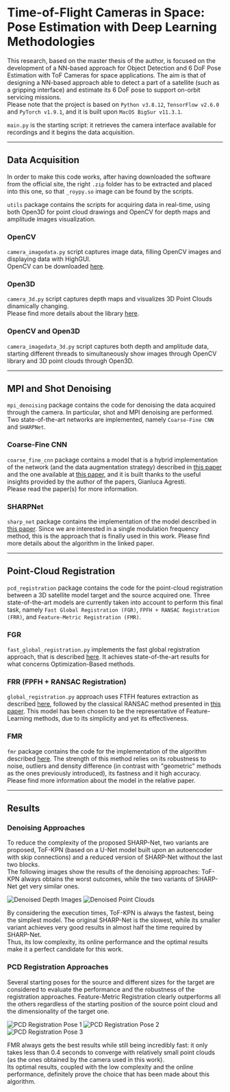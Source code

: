 # Time-of-Flight Cameras in Space: Pose Estimation with Deep Learning Methodologies
This research, based on the master thesis of the author, is focused on the development of a NN-based approach for Object Detection and 6 DoF Pose Estimation with ToF Cameras for space applications. The aim is that of designing a NN-based approach able to detect a part of a satellite (such as a gripping interface) and estimate its 6 DoF pose to support on-orbit servicing missions.  
Please note that the project is based on `Python v3.8.12`, `TensorFlow v2.6.0` and `PyTorch v1.9.1`, and it is built upon `MacOS BigSur v11.3.1`.

`main.py` is the starting script: it retrieves the camera interface available for recordings and it begins the data acquisition.   

***

## Data Acquisition
In order to make this code works, after having downloaded the software from the official site, the right `.zip` folder has to be extracted and placed into this one, so that `_roypy.so` image can be found by the scripts.

`utils` package contains the scripts for acquiring data in real-time, using both Open3D for point cloud drawings and OpenCV for depth maps and amplitude images visualization.   

### OpenCV
`camera_imagedata.py` script captures image data, filling OpenCV images and displaying data with HighGUI.  
OpenCV can be downloaded [here](https://opencv.org/releases/).

### Open3D
`camera_3d.py` script captures depth maps and visualizes 3D Point Clouds dinamically changing.  
Please find more details about the library [here](http://www.open3d.org/docs/release/).

### OpenCV and Open3D
`camera_imagedata_3d.py` script captures both depth and amplitude data, starting different threads to simultaneously show images through OpenCV library and 3D point clouds through Open3D.

***

## MPI and Shot Denoising
`mpi_denoising` package contains the code for denoising the data acquired through the camera. In particular, shot and MPI denoising are performed.
Two state-of-the-art networks are implemented, namely `Coarse-Fine CNN` and `SHARPNet`.

### Coarse-Fine CNN
`coarse_fine_cnn` package contains a model that is a hybrid implementation of the network (and the data augmentation strategy) described in [this paper](https://lttm.dei.unipd.it/paper_data/MPI_CNN/CNN_for_MPI-eccvw18.pdf) and the one available at [this paper](https://openaccess.thecvf.com/content_CVPR_2019/supplemental/Agresti_Unsupervised_Domain_Adaptation_CVPR_2019_supplemental.pdf), and it is built thanks to the useful insights provided by the author of the papers, Gianluca Agresti.  
Please read the paper(s) for more information.

### SHARPNet
`sharp_net` package contains the implementation of the model described in [this paper](https://www.ecva.net/papers/eccv_2020/papers_ECCV/papers/123690035.pdf). Since we are interested in a single modulation frequency method, this is the approach that is finally used in this work.
Please find more details about the algorithm in the linked paper. 

***

## Point-Cloud Registration
`pcd_registration` package contains the code for the point-cloud registration between a 3D satellite model target and the source acquired one. Three state-of-the-art models are currently taken into account to perform this final task, namely `Fast Global Registration (FGR)`, `FPFH + RANSAC Registration (FRR)`, and `Feature-Metric Registration (FMR)`.

### FGR
`fast_global_registration.py` implements the fast global registration approach, that is described [here](http://vladlen.info/papers/fast-global-registration.pdf). It achieves state-of-the-art results for what concerns Optimization-Based methods. 

### FRR (FPFH + RANSAC Registration)
`global_registration.py` approach uses FTFH features extraction as described [here](https://www.cvl.iis.u-tokyo.ac.jp/class2016/2016w/papers/6.3DdataProcessing/Rusu_FPFH_ICRA2009.pdf), followed by the classical RANSAC method presented in [this paper](http://www.cs.ait.ac.th/~mdailey/cvreadings/Fischler-RANSAC.pdf). This model has been chosen to be the representative of Feature-Learning methods, due to its simplicity and yet its effectiveness.

### FMR
`fmr` package contains the code for the implementation of the algorithm described [here](https://arxiv.org/pdf/2005.01014.pdf). The strength of this method relies on its robustness to noise, outliers and density difference (in contrast with "geometric" methods as the ones previously introduced), its fastness and it high accuracy.  
Please find more information about the model in the relative paper.

***

## Results

### Denoising Approaches
To reduce the complexity of the proposed SHARP-Net, two variants are proposed, ToF-KPN (based on a U-Net model built upon an autoencoder with skip connections) and a reduced version of SHARP-Net without the last two blocks.   
The following images show the results of the denoising approaches: ToF-KPN always obtains the worst outcomes, while the two variants of SHARP-Net get very similar ones.

![Denoised Depth Images](results/denoising/denoised_depth_images.png)
![Denoised Point Clouds](results/denoising/denoised_point_clouds.png)

By considering the execution times, ToF-KPN is always the fastest, being the simplest model. The original SHARP-Net is the slowest, while its smaller variant achieves very good results in almost half the time required by SHARP-Net.  
Thus, its low complexity, its online performance and the optimal results make it a perfect candidate for this work.

### PCD Registration Approaches
Several starting poses for the source and different sizes for the target are considered to evaluate the performance and the robustness of the registration approaches. Feature-Metric Registration clearly outperforms all the others regardless of the starting position of the source point cloud and the dimensionality of the target one. 

![PCD Registration Pose 1](results/pcd_registration/pose1.png)
![PCD Registration Pose 2](results/pcd_registration/pose2.png)
![PCD Registration Pose 3](results/pcd_registration/pose3.png)

FMR always gets the best results while still being incredibly fast: it only takes less than 0.4 seconds to converge with relatively small point clouds (as the ones obtained by the camera used in this work).  
Its optimal results, coupled with the low complexity and the online performance, definitely prove the choice that has been made about this algorithm.
